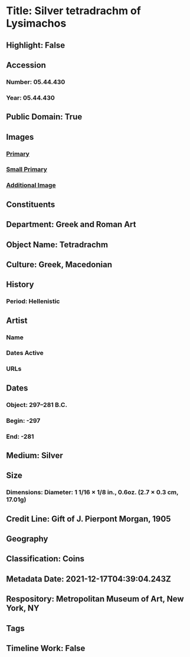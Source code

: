 # Title: Silver tetradrachm of Lysimachos
## Highlight: False
## Accession
### Number: 05.44.430
### Year: 05.44.430
## Public Domain: True
## Images
### [Primary](https://images.metmuseum.org/CRDImages/gr/original/DP-19392-001.jpg)
### [Small Primary](https://images.metmuseum.org/CRDImages/gr/web-large/DP-19392-001.jpg)
### [Additional Image](https://images.metmuseum.org/CRDImages/gr/original/DP-19392-002.jpg)
## Constituents
## Department: Greek and Roman Art
## Object Name: Tetradrachm
## Culture: Greek, Macedonian
## History
### Period: Hellenistic
## Artist
### Name
### Dates Active
### URLs
## Dates
### Object: 297–281 B.C.
### Begin: -297
### End: -281
## Medium: Silver
## Size
### Dimensions: Diameter: 1 1/16 × 1/8 in., 0.6oz. (2.7 × 0.3 cm, 17.01g)
## Credit Line: Gift of J. Pierpont Morgan, 1905
## Geography
## Classification: Coins
## Metadata Date: 2021-12-17T04:39:04.243Z
## Respository: Metropolitan Museum of Art, New York, NY
## Tags
## Timeline Work: False